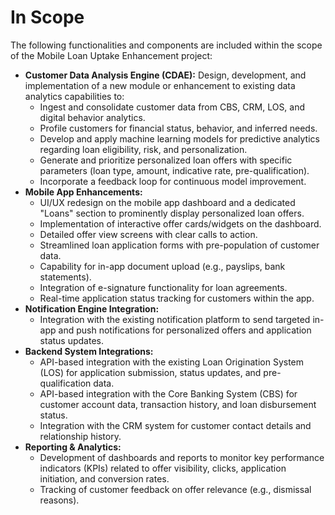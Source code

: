 # In Scope

The following functionalities and components are included within the scope of the Mobile Loan Uptake Enhancement project:

*   **Customer Data Analysis Engine (CDAE):** Design, development, and implementation of a new module or enhancement to existing data analytics capabilities to:
    *   Ingest and consolidate customer data from CBS, CRM, LOS, and digital behavior analytics.
    *   Profile customers for financial status, behavior, and inferred needs.
    *   Develop and apply machine learning models for predictive analytics regarding loan eligibility, risk, and personalization.
    *   Generate and prioritize personalized loan offers with specific parameters (loan type, amount, indicative rate, pre-qualification).
    *   Incorporate a feedback loop for continuous model improvement.
*   **Mobile App Enhancements:**
    *   UI/UX redesign on the mobile app dashboard and a dedicated "Loans" section to prominently display personalized loan offers.
    *   Implementation of interactive offer cards/widgets on the dashboard.
    *   Detailed offer view screens with clear calls to action.
    *   Streamlined loan application forms with pre-population of customer data.
    *   Capability for in-app document upload (e.g., payslips, bank statements).
    *   Integration of e-signature functionality for loan agreements.
    *   Real-time application status tracking for customers within the app.
*   **Notification Engine Integration:**
    *   Integration with the existing notification platform to send targeted in-app and push notifications for personalized offers and application status updates.
*   **Backend System Integrations:**
    *   API-based integration with the existing Loan Origination System (LOS) for application submission, status updates, and pre-qualification data.
    *   API-based integration with the Core Banking System (CBS) for customer account data, transaction history, and loan disbursement status.
    *   Integration with the CRM system for customer contact details and relationship history.
*   **Reporting & Analytics:**
    *   Development of dashboards and reports to monitor key performance indicators (KPIs) related to offer visibility, clicks, application initiation, and conversion rates.
    *   Tracking of customer feedback on offer relevance (e.g., dismissal reasons).